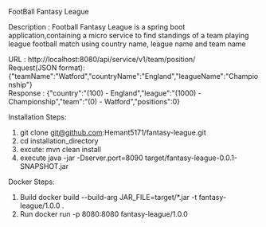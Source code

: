 FootBall Fantasy League

Description : Football Fantasy League is a spring boot application,containing a micro service to find standings of a team playing league football match using country name, league name and team name

URL : http://localhost:8080/api/service/v1/team/position/ </br>
Request(JSON format): {"teamName":"Watford","countryName":"England","leagueName":"Championship"} </br>
Response :  {"country":"(100) - England","league":"(1000) - Championship","team":"(0) - Watford","positions":0} </br>

Installation Steps:

1) git clone git@github.com:Hemant5171/fantasy-league.git
2) cd installation_directory 
3) excute: mvn clean install
4) execute java -jar -Dserver.port=8090 target/fantasy-league-0.0.1-SNAPSHOT.jar

Docker Steps:

1) Build 
   docker build --build-arg JAR_FILE=target/*.jar -t fantasy-league/1.0.0 .
2) Run
   docker run -p 8080:8080 fantasy-league/1.0.0
